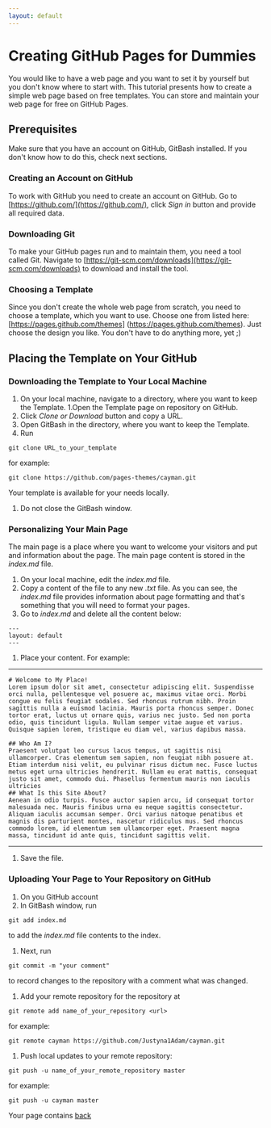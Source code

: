 ```yaml
---
layout: default
---
```


# Creating GitHub Pages for Dummies

You would like to have a web page and you want to set it by yourself but you don't know where to start with. This tutorial presents how to create a simple web page based on free templates. You can store and maintain your web page for free on GitHub Pages.

## Prerequisites
Make sure that you have an account on GitHub, GitBash installed. If you don't know how to do this, check next sections.

### Creating an Account on GitHub
To work with GitHub you need to create an account on GitHub.
Go to [https://github.com/](https://github.com/), click _Sign_ _in_ button and provide all required data.

### Downloading Git
To make your GitHub pages run and to maintain them, you need a tool called Git. Navigate to [https://git-scm.com/downloads](https://git-scm.com/downloads) to download and install the tool.

### Choosing a Template
Since you don't create the whole web page from scratch, you need to choose a template, which you want to use. Choose one from listed here: [https://pages.github.com/themes] (https://pages.github.com/themes).
Just choose the design you like. You don't have to do anything more, yet ;)

## Placing the Template on Your GitHub


### Downloading the Template to Your Local Machine

1. On your local machine, navigate to a directory, where you want to keep the Template.
1.Open the Template page on repository on GitHub.
1. Click _Clone_ _or_ _Download_ button and copy a URL.
1. Open GitBash in the directory, where you want to keep the Template.
1. Run
```
git clone URL_to_your_template
```
for example:
```
git clone https://github.com/pages-themes/cayman.git
```
Your template is available for your needs locally.
1. Do not close the GitBash window.

### Personalizing Your Main Page
The main page is a place where you want to welcome your visitors and put and information about the page. The main page content is stored in the _index.md_ file.
1. On your local machine, edit the _index.md_ file.
1. Copy a content of the file to any new _.txt_ file.
As you can see, the _index.md_ file provides information about page formatting and that's something that you will need to format your pages.
1. Go to _index.md_ and delete all the content below:
```
---
layout: default
---
```
1. Place your content. For example:

***
```
# Welcome to My Place!
Lorem ipsum dolor sit amet, consectetur adipiscing elit. Suspendisse orci nulla, pellentesque vel posuere ac, maximus vitae orci. Morbi congue eu felis feugiat sodales. Sed rhoncus rutrum nibh. Proin sagittis nulla a euismod lacinia. Mauris porta rhoncus semper. Donec tortor erat, luctus ut ornare quis, varius nec justo. Sed non porta odio, quis tincidunt ligula. Nullam semper vitae augue et varius. Quisque sapien lorem, tristique eu diam vel, varius dapibus massa.

## Who Am I?
Praesent volutpat leo cursus lacus tempus, ut sagittis nisi ullamcorper. Cras elementum sem sapien, non feugiat nibh posuere at. Etiam interdum nisi velit, eu pulvinar risus dictum nec. Fusce luctus metus eget urna ultricies hendrerit. Nullam eu erat mattis, consequat justo sit amet, commodo dui. Phasellus fermentum mauris non iaculis ultricies
## What Is this Site About?
Aenean in odio turpis. Fusce auctor sapien arcu, id consequat tortor malesuada nec. Mauris finibus urna eu neque sagittis consectetur. Aliquam iaculis accumsan semper. Orci varius natoque penatibus et magnis dis parturient montes, nascetur ridiculus mus. Sed rhoncus commodo lorem, id elementum sem ullamcorper eget. Praesent magna massa, tincidunt id ante quis, tincidunt sagittis velit.
```
***
1. Save the file.

### Uploading Your Page to Your Repository on GitHub

1. On you GitHub account 
1. In GitBash window, run 
```
git add index.md
```
to add the _index.md_ file contents to the index.
1. Next, run
```
git commit -m "your comment"
```
to record changes to the repository with a comment what was changed.
1. Add your remote repository for the repository at <url>
```
git remote add name_of_your_repository <url>
```
  for example:
```
git remote cayman https://github.com/Justyna1Adam/cayman.git
```
1. Push local updates to your remote repository:
 ```
 git push -u name_of_your_remote_repository master
```
for example:
 ```
 git push -u cayman master
```
Your page contains 
[back](./)

